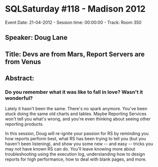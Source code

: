 # SQLSaturday #118 - Madison 2012
Event Date: 21-04-2012 - Session time: 00:00:00 - Track: Room 350
## Speaker: Doug Lane
## Title: Devs are from Mars, Report Servers are from Venus
## Abstract:
### Do you remember what it was like to fall in love? Wasn't it wonderful? 

Lately it hasn't been the same. There's no spark anymore. You've been stuck doing the same old charts and tables. Maybe Reporting Services won't tell you what's wrong, and you're even thinking about seeing other reporting products.

In this session, Doug will re-ignite your passion for RS by reminding you how reports perform best, what RS has been trying to tell you (but you haven't been listening), and show you some new -- and easy -- tricks you may not have known RS can do. You'll leave knowing more about troubleshooting using the execution log, understanding how to design reports for high performance, how to deal with blank pages, and more.
